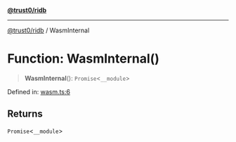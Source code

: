 [**@trust0/ridb**](../README.md)

***

[@trust0/ridb](../README.md) / WasmInternal

# Function: WasmInternal()

> **WasmInternal**(): `Promise`\<`__module`\>

Defined in: [wasm.ts:6](https://github.com/trust0-project/RIDB/blob/4f18ca489edefa78bffa037debfc99e92cda1181/packages/ridb/src/wasm.ts#L6)

## Returns

`Promise`\<`__module`\>
